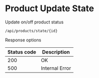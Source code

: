 Product Update State
===================

Update on/off product status

```shell title="Method <span class='color-method'>PUT</span>"
/api/products/state/{id}
```

Response options

| Status code                          | Description    |
|--------------------------------------|----------------|
| <span class='color-200'>200</span>   | OK             |
| <span class='color-error'>500</span> | Internal Error |